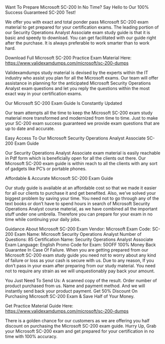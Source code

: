 Want To Prepare Microsoft SC-200 In No Time? Say Hello to Our 100% Success Guaranteed SC-200 Test!

We offer you with exact and total ponder pass Microsoft SC-200 exam material to get prepared for your certification exams. The leading portion of our Security Operations Analyst Associate exam study guide is that it is basic and speedy to download. You can get facilitated with our guide right after the purchase. It is always preferable to work smarter than to work hard.

Download Full Microsoft SC-200 Practice Exam Material Here: https://www.validexamdumps.com/microsoft/sc-200-dumps


Validexamdumps study material is devised by the experts within the IT industry who assist you plan for all the Microsoft exams. Our team will offer assistance in planning for the anticipated Microsoft Security Operations Analyst exam questions and let you reply the questions within the most exact way in your certification exams.

Our Microsoft SC-200 Exam Guide Is Constantly Updated

Our team attempts all the time to keep the Microsoft SC-200 exam study material more transformed and modernized from time to time. Just to make your SC-200 exam success guaranteed we provide exam questions that are up to date and accurate.

Easy Access To Our Microsoft Security Operations Analyst Associate SC-200 Exam Guide

Our Security Operations Analyst Associate exam material is easily reachable in Pdf form which is beneficially open for all the clients out there. Our Microsoft SC-200 exam guide is within reach to all the clients with any sort of gadgets like PC’s or portable phones.

Affordable & Accurate Microsoft SC-200 Exam Guide

Our study guide is available at an affordable cost so that we made it easier for all our clients to purchase it and get benefited. Also, we’ve solved your biggest problem by saving your time. You need not to go through any of the text books or don’t have to spend hours in search of Microsoft Security Operations Analyst course material, as we have combined all the important stuff under one umbrella. Therefore you can prepare for your exam in no time while continuing your daily jobs.

Guidance About Microsoft SC-200 Exam
Vendor: Microsoft
Exam Code: SC-200
Exam Name: Microsoft Security Operations Analyst
Number of Questions: 85
Certification Name: Security Operations Analyst Associate
Exam Language: English
Promo Code for Exam: 50OFF
100% Money Back Guarantee In Case Of Failure.
When you are getting prepared from our Microsoft SC-200 exam study guide you need not to worry about any kind of failure or loss as your cash is secure with us. Due to any reason, If you don’t pass in your exam after preparing from our study material. You need not to require any strain as we will unquestionably pay back your amount.

You Just Need To Send Us:
A scanned copy of the result.
Order number of product purchased from us.
Name and payment method.
And we will instantly send back your product payment.
Get 50% Discount On Purchasing Microsoft SC-200 Exam & Save Half of Your Money.

Get Practice Material Guide Here: https://www.validexamdumps.com/microsoft/sc-200-dumps

There is a golden chance for our customers as we are offering you half discount on purchasing the Microsoft SC-200 exam guide. Hurry Up, Grab your Microsoft SC-200 exam and get prepared for your certification in no time with 100% accuracy.


